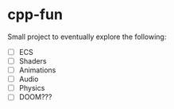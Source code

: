 # cpp-fun

Small project to eventually explore the following:

- [ ] ECS
- [ ] Shaders
- [ ] Animations
- [ ] Audio
- [ ] Physics
- [ ] DOOM???
